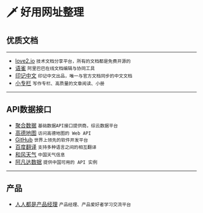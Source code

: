 # 🗡  好用网址整理
## 优质文档
***

* [love2.io](https://love2.io/) `技术文档分享平台，所有的文档都是免费开源的`
* [语雀](https://www.yuque.com/) `阿里巴巴在线文档编辑与协同工具`
* [印记中文](https://docschina.org/) `印记中文出品，唯一与官方文档同步的中文文档`
* [小专栏](https://xiaozhuanlan.com/) `写作专栏、高质量的文章阅读、小册`

***

## API数据接口
* [聚合数据](https://www.juhe.cn/docs) `基础数据API接口提供商，综云数据平台`
* [高德地图](https://lbs.amap.com/) `访问高德地图的 Web API`
* [GitHub](https://developer.github.com/v3/) `世界上领先的软件开发平台`
* [百度翻译](http://api.fanyi.baidu.com/api/trans/product/index) `支持多种语言之间的相互翻译`
* [和风天气](https://www.heweather.com/documents/) `中国天气信息`
* [阿凡达数据](https://www.avatardata.cn/Docs) `提供中国可用的 API 实例`

***
## 产品
* [人人都是产品经理](http://www.woshipm.com/) `产品经理、产品爱好者学习交流平台`